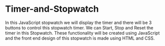 # Timer-and-Stopwatch
 In this JavaScript stopwatch we will display the timer and  there will be 3 buttons to control this stopwatch timer. We can Start, Stop and Reset the timer in this Stopwatch. These functionality will be created using JavaScript and the front end design of this stopwatch is made using HTML and CSS.
